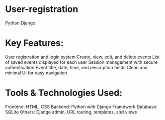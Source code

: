 # User-registration
Python Django

 # Key Features:
User registration and login system
Create, view, edit, and delete events
List of saved events displayed for each user
Session management with secure authentication
Event title, date, time, and description fields
Clean and minimal UI for easy navigation


# Tools & Technologies Used:
Frontend: HTML, CSS 
Backend: Python with Django Framework
Database: SQLite
Others: Django admin, URL routing, templates, and views
